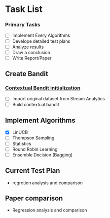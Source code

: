 # Task List

### Primary Tasks
- [ ] Implement Every Algorithms
- [ ] Develope detailed test plans
- [ ] Analyze results
- [ ] Draw a conclusion
- [ ] Write Report/Paper

## Create Bandit
### [Contextual Bandit initialization](https://getstream.io/blog/introduction-contextual-bandits/)
- [ ] Import original dataset from Stream Analytics
- [ ] Build contextual bandit
## Implement Algorithms
- [x] LinUCB
- [ ] Thompson Sampling
- [ ] Statistics
- [ ] Round Robin Learning
- [ ] Ensemble Decision (Bagging)

## Current Test Plan
* regretion analysis and comparison

## Paper comparison
* Regression analysis and comparison


